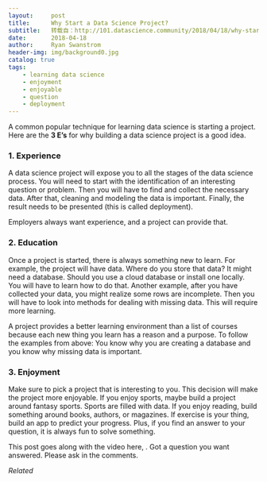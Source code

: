 ```yaml
---
layout:     post
title:      Why Start a Data Science Project?
subtitle:   转载自：http://101.datascience.community/2018/04/18/why-start-a-data-science-project/#utm_source=rss&utm_medium=rss
date:       2018-04-18
author:     Ryan Swanstrom
header-img: img/background0.jpg
catalog: true
tags:
    - learning data science
    - enjoyment
    - enjoyable
    - question
    - deployment
---
```


A common popular technique for learning data science is starting a project. Here are the **3 E’s** for why building a data science project is a good idea.

### 1. Experience


A data science project will expose you to all the stages of the data science process. You will need to start with the identification of an interesting question or problem. Then you will have to find and collect the necessary data. After that, cleaning and modeling the data is important. Finally, the result needs to be presented (this is called deployment).



Employers always want experience, and a project can provide that.


### 2. Education

Once a project is started, there is always something new to learn. For example, the project will have data. Where do you store that data? It might need a database. Should you use a cloud database or install one locally. You will have to learn how to do that. Another example, after you have collected your data, you might realize some rows are incomplete. Then you will have to look into methods for dealing with missing data. This will require more learning.



A project provides a better learning environment than a list of courses because each new thing you learn has a reason and a purpose. To follow the examples from above: You know why you are creating a database and you know why missing data is important.


### 3. Enjoyment

 Make sure to pick a project that is interesting to you. This decision will make the project more enjoyable. If you enjoy sports, maybe build a project around fantasy sports. Sports are filled with data. If you enjoy reading, build something around books, authors, or magazines. If exercise is your thing, build an app to predict your progress. Plus, if you find an answer to your question, it is always fun to solve something.


This post goes along with the video here, [](http://101.datascience.community/2018/04/16/what-are-the-goals-of-building-a-personal-data-science-project-data-science-question). Got a question you want answered. Please ask in the comments.


*Related*

